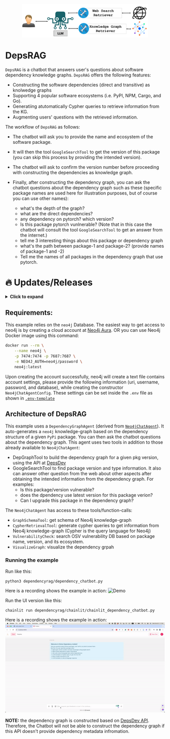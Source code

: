 <div align="center">
  <img src="docs/DepRAG.png" alt="Logo" 
        width="400" align="center">
</div>



# DepsRAG

`DepsRAG` is a chatbot that answers user's questions about software dependency knowledge graphs. `DepsRAG` offers the following features:
- Constructing the software dependencies (direct and transitive) as knolwedge graphs
- Supporting 4 popular software ecosystems (i.e. PyPI, NPM, Cargo, and Go). 
- Generatiing atutomatically Cypher queries to retrieve information from the KG.
- Augmenting users' questions with the retrieved information.

The workflow of `DepsRAG` as follows: 
- The chatbot will ask you to provide the name and ecosystem of the software package.
- It will then the tool `GoogleSearchTool` to get the version of this package (you can skip this process by providing the intended version).
- The chatbot will ask to confirm the version number before proceeding with constructing the dependencies as knowledge graph.
-  Finally, after constructing the dependency graph, you can ask the chatbot
questions about the dependency graph such as these (specific package names are
used here for illustration purposes, but of course you can use other names):

   - what's the depth of the graph?
   - what are the direct dependencies?
   - any dependency on pytorch? which version?
   - Is this package pytorch vunlnerable?
  (Note that in this case the chatbot will consult the 
  tool `GoogleSearchTool` to get an answer from the internet.)
   - tell me 3 interesting things about this package or dependency graph
   - what's the path between package-1 and package-2? (provide names of package-1
  and -2)
   - Tell me the names of all packages in the dependency graph that use pytorch.


# :fire: Updates/Releases

<details>
<summary> <b>Click to expand</b></summary>

- **May 2024:** 
  - Adding integration with [OSV](https://osv.dev/) vulnerability database to search for 
  vulnerabilities

- **April 2024:**
   - Supporting the construction of dependency graph for Go, Cargo, and NPM.

- **March 2024:**
   - Supporting Chainlit to run DepsRAG via UI

- **Feb 2024:**
   - Adding tool to visualize the dependency graph

</details>

## Requirements:

This example relies on the `neo4j` Database. The easiest way to get access to neo4j is
by creating a cloud account at [Neo4j Aura](https://neo4j.com/cloud/platform/aura-graph-database/). OR you
can use Neo4j Docker image using this command:

```bash
docker run --rm \
    --name neo4j \
    -p 7474:7474 -p 7687:7687 \
    -e NEO4J_AUTH=neo4j/password \
    neo4j:latest
```

Upon creating the account successfully, neo4j will create a text file contains
account settings, please provide the following information (uri, username,
password, and database), while creating the constructor `Neo4jChatAgentConfig`. 
These settings can be set inside the `.env` file as shown in [`.env-template`](.env-template)


## Architecture of DepsRAG

This example uses a `DependencyGraphAgent` 
(derived from [`Neo4jChatAgent`](https://github.com/langroid/langroid/blob/main/langroid/agent/special/neo4j/neo4j_chat_agent.py)).
It auto-generates a `neo4j` knowledge-graph based on the dependency
structure of a given `PyPi` package. You can then ask the chatbot questions
about the dependency graph. This agent uses two tools in addition to those 
already available to `Neo4jChatAgent`:

- DepGraphTool to build the dependency graph for a given pkg version, using the API
   at [DepsDev](https://deps.dev/)
- GoogleSearchTool to find package version and type information. It also can answer
other question from the web about other aspects after obtaining the intended information
from the dependency graph. For examples:
  - Is this package/version vulnerable?
  - does the dpendency use latest version for this package verion?
  - Can I upgrade this package in the dependency graph?

The `Neo4jChatAgent` has access to these tools/function-calls:

- `GraphSchemaTool`: get schema of Neo4j knowledge-graph
- `CypherRetrievalTool`: generate cypher queries to get information from
   Neo4j knowledge-graph (Cypher is the query language for Neo4j)
- `VulnerabilityCheck`: search OSV vulnerability DB based on package name, version, and 
its ecosystem.
- `VisualizeGraph`: visualize the dependency grpah

### Running the example

Run like this:
```
python3 dependencyrag/dependency_chatbot.py
```

Here is a recording shows the example in action:
![Demo](docs/dependency_chatbot.gif)


Run the UI version like this:
```
chainlit run dependencyrag/chainlit/chainlit_dependency_chatbot.py
```

Here is a recording shows the example in action:
![Demo](docs/chainlit_dependency_chatbot.gif)

**NOTE:** the dependency graph is constructed based
on [DepsDev API](https://deps.dev/). Therefore, the Chatbot will not be able to
construct the dependency graph if this API doesn't provide dependency metadata
infromation. 